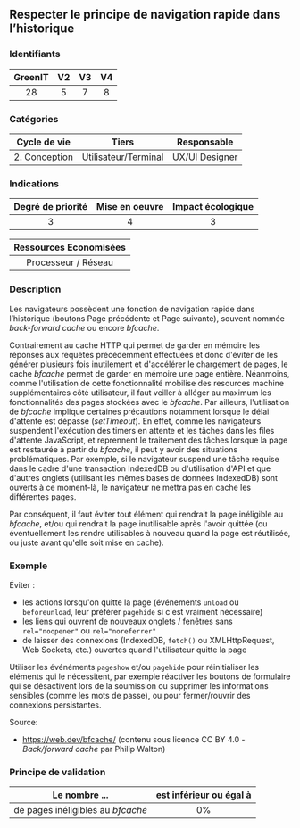 ## Respecter le principe de navigation rapide dans l’historique

### Identifiants

| GreenIT |  V2  |  V3  |  V4  |
|:-------:|:----:|:----:|:----:|
|   28   | 5     |  7   | 8    |

### Catégories

| Cycle de vie |  Tiers  |  Responsable  |
|:---------:|:----:|:----:|
| 2. Conception | Utilisateur/Terminal | UX/UI Designer |

### Indications

| Degré de priorité |      Mise en oeuvre       |  Impact écologique    |
|:-------------------:|:-------------------------:|:---------------------:|
| 3 | 4 | 3 |

|Ressources Economisées                                      |
|:----------------------------------------------------------:|
|Processeur / Réseau    |

### Description

Les navigateurs possèdent une fonction de navigation rapide dans l’historique (boutons Page précédente et Page suivante),
souvent nommée _back-forward cache_ ou encore _bfcache_.

Contrairement au cache HTTP qui permet de garder en mémoire les réponses aux requêtes précédemment effectuées et donc d'éviter de les générer plusieurs fois inutilement et d'accélérer le chargement de pages, le cache _bfcache_ permet de garder en mémoire une page entière. 
Néanmoins, comme l'utilisation de cette fonctionnalité mobilise des resources machine supplémentaires côté utilisateur, il faut veiller à alléger au maximum les fonctionnalités des pages stockées avec le _bfcache_. 
Par ailleurs, l'utilisation de _bfcache_ implique certaines précautions notamment lorsque le délai d'attente est dépassé (_setTimeout_). 
En effet, comme les navigateurs suspendent l'exécution des timers en attente et les tâches dans les files d'attente JavaScript, et reprennent le traitement des tâches lorsque la page est restaurée à partir du _bfcache_, il peut y avoir des situations problématiques. 
Par exemple, si le navigateur suspend une tâche requise dans le cadre d'une transaction IndexedDB ou d'utilisation d'API et que d'autres onglets (utilisant les mêmes bases de données IndexedDB) sont ouverts à ce moment-là, le navigateur ne mettra pas en cache les différentes pages.

Par conséquent, il faut éviter tout élément qui rendrait la page inéligible au _bfcache_,
et/ou qui rendrait la page inutilisable après l'avoir quittée
(ou éventuellement les rendre utilisables à nouveau quand la page est réutilisée, ou juste avant qu'elle soit mise en cache).

### Exemple

Éviter :
 - les actions lorsqu'on quitte la page (événements `unload` ou `beforeunload`, leur préférer `pagehide` si c'est vraiment nécessaire)
 - les liens qui ouvrent de nouveaux onglets / fenêtres sans `rel="noopener"` ou `rel="noreferrer"`
 - de laisser des connexions (IndexedDB, `fetch()` ou XMLHttpRequest, Web Sockets, etc.) ouvertes quand l'utilisateur quitte la page

Utiliser les événéments `pageshow` et/ou `pagehide` pour réinitialiser les éléments qui le nécessitent,
par exemple réactiver les boutons de formulaire qui se désactivent lors de la soumission
ou supprimer les informations sensibles (comme les mots de passe),
ou pour fermer/rouvrir des connexions persistantes.

Source:
* https://web.dev/bfcache/ (contenu sous licence CC BY 4.0 - _Back/forward cache_ par Philip Walton)


### Principe de validation

| Le nombre ...     | est inférieur ou égal à   |  
|-------------------|:-------------------------:|
| de pages inéligibles au _bfcache_  |  0% |
